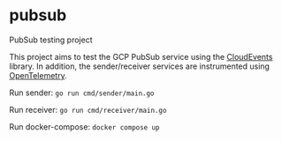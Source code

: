 # pubsub
PubSub testing project

This project aims to test the GCP PubSub service using the [CloudEvents](https://github.com/cloudevents/sdk-go) library. In addition, the sender/receiver services are instrumented using [OpenTelemetry](https://github.com/open-telemetry/opentelemetry-go).

Run sender: `go run cmd/sender/main.go`

Run receiver: `go run cmd/receiver/main.go`

Run docker-compose: `docker compose up`